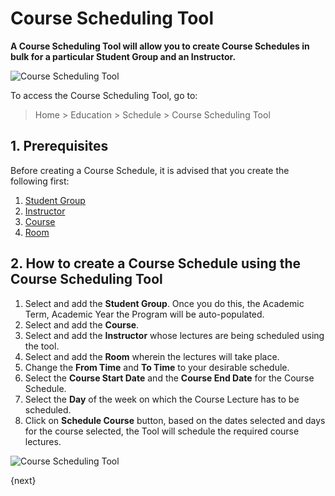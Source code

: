<!-- add-breadcrumbs -->
# Course Scheduling Tool

**A Course Scheduling Tool will allow you to create Course Schedules in bulk for a particular Student Group and an Instructor.**

![Course Scheduling Tool](/docs/v12/assets/img/education/education-course-schedule-1.png)

To access the Course Scheduling Tool, go to:

> Home > Education > Schedule > Course Scheduling Tool

## 1. Prerequisites

Before creating a Course Schedule, it is advised that you create the following first:

1. [Student Group](/docs/v12/user/manual/en/education/student-group)
1. [Instructor](/docs/v12/user/manual/en/education/instructor)
1. [Course](/docs/v12/user/manual/en/education/course)
1. [Room](/docs/v12/user/manual/en/education/room)

## 2. How to create a Course Schedule using the Course Scheduling Tool

1. Select and add the **Student Group**. Once you do this, the Academic Term, Academic Year the Program will be auto-populated.
1. Select and add the **Course**.
1. Select and add the **Instructor** whose lectures are being scheduled using the tool.
1. Select and add the **Room** wherein the lectures will take place.
1. Change the **From Time** and **To Time** to your desirable schedule.
1. Select the **Course Start Date** and the **Course End Date** for the Course Schedule.
1. Select the **Day** of the week on which the Course Lecture has to be scheduled.
1. Click on **Schedule Course** button, based on the dates selected and days for the course selected, the Tool will schedule the required course lectures.

![Course Scheduling Tool](/docs/v12/assets/img/education/education-course-scheduling-tool.gif)


{next}

